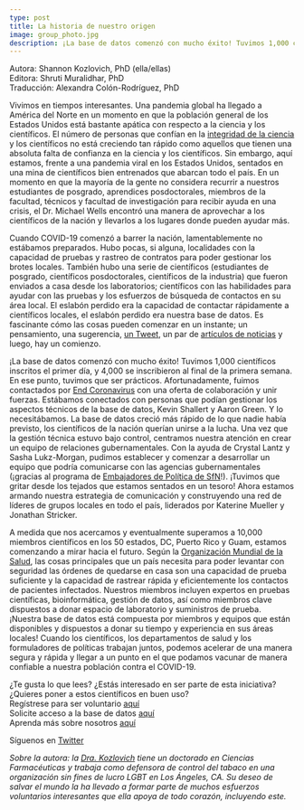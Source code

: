 ```yaml
---
type: post
title: La historia de nuestro origen
image: group_photo.jpg
description: ¡La base de datos comenzó con mucho éxito! Tuvimos 1,000 científicos inscritos el primer día, y 4,000 se inscribieron al final de la primera semana. En ese punto, tuvimos que ser prácticos.
---
```

<span class="grey-3">Autora:</span> Shannon Kozlovich, PhD (ella/ellas)\
<span class="grey-3">Editora:</span> Shruti Muralidhar, PhD\
<span class="grey-3">Traducción:</span> Alexandra Colón-Rodríguez, PhD

Vivimos en tiempos interesantes. Una pandemia global ha llegado a América del Norte en un momento en que la población general de los Estados Unidos está bastante apática con respecto a la ciencia y los científicos. El número de personas que confían en la [integridad de la ciencia](https://blogs.scientificamerican.com/observations/dis-trust-in-science/) y los científicos no está creciendo tan rápido como aquellos que tienen una absoluta falta de confianza en la ciencia y los científicos. Sin embargo, aquí estamos, frente a una pandemia viral en los Estados Unidos, sentados en una mina de científicos bien entrenados que abarcan todo el país. En un momento en que la mayoría de la gente no considera recurrir a nuestros estudiantes de posgrado, aprendices posdoctorales, miembros de la facultad, técnicos y facultad de investigación para recibir ayuda en una crisis, el Dr. Michael Wells encontró una manera de aprovechar a los científicos de la nación y llevarlos a los lugares donde pueden ayudar más.
 
Cuando COVID-19 comenzó a barrer la nación, lamentablemente no estábamos preparados. Hubo pocas, si alguna, localidades con la capacidad de pruebas y rastreo de contratos para poder gestionar los brotes locales. También hubo una serie de científicos (estudiantes de posgrado, científicos posdoctorales, científicos de la industria) que fueron enviados a casa desde los laboratorios; científicos con las habilidades para ayudar con las pruebas y los esfuerzos de búsqueda de contactos en su área local. El eslabón perdido era la capacidad de contactar rápidamente a científicos locales, el eslabón perdido era nuestra base de datos. Es fascinante cómo las cosas pueden comenzar en un instante; un pensamiento, una sugerencia, [un Tweet](https://twitter.com/mfwells5/status/1240359558696009729?s=20), un par de [artículos de noticias](https://covid19sci.org/in-the-news/) y luego, hay un comienzo.
 
¡La base de datos comenzó con mucho éxito! Tuvimos 1,000 científicos inscritos el primer día, y 4,000 se inscribieron al final de la primera semana. En ese punto, tuvimos que ser prácticos. Afortunadamente, fuimos contactados por [End Coronavirus](https://www.endcoronavirus.org/) con una oferta de colaboración y unir fuerzas. Estábamos conectados con personas que podían gestionar los aspectos técnicos de la base de datos, Kevin Shallert y Aaron Green. Y lo necesitábamos. La base de datos creció más rápido de lo que nadie había previsto, los científicos de la nación querían unirse a la lucha. Una vez que la gestión técnica estuvo bajo control, centramos nuestra atención en crear un equipo de relaciones gubernamentales. Con la ayuda de Crystal Lantz y Sasha Lukz-Morgan, pudimos establecer y comenzar a desarrollar un equipo que podría comunicarse con las agencias gubernamentales (¡gracias al programa de [Embajadores de Política de SfN](https://www.sfn.org/News-and-Calendar/Neuroscience-Quarterly/Spring-2016/~/link.aspx?_id=6CB36B8B086B4F879E90CC0E357A366F&_z=z)!). ¡Tuvimos que gritar desde los tejados que estamos sentados en un tesoro! Ahora estamos armando nuestra estrategia de comunicación y construyendo una red de líderes de grupos locales en todo el país, liderados por Katerine Mueller y Jonathan Stricker.
 
A medida que nos acercamos y eventualmente superamos a 10,000 miembros científicos en los 50 estados, DC, Puerto Rico y Guam, estamos comenzando a mirar hacia el futuro. Según la [Organización Mundial de la Salud](https://www.who.int/dg/speeches/detail/who-director-general-s-opening-remarks-at-the-media-briefing-on-covid-19--13-april-2020), las cosas principales que un país necesita para poder levantar con seguridad las órdenes de quedarse en casa son una capacidad de prueba suficiente y la capacidad de rastrear rápida y eficientemente los contactos de pacientes infectados. Nuestros miembros incluyen expertos en pruebas científicas, bioinformática, gestión de datos, así como miembros clave dispuestos a donar espacio de laboratorio y suministros de prueba. ¡Nuestra base de datos está compuesta por miembros y equipos que están disponibles y dispuestos a donar su tiempo y experiencia en sus áreas locales! Cuando los científicos, los departamentos de salud y los formuladores de políticas trabajan juntos, podemos acelerar de una manera segura y rápida y llegar a un punto en el que podamos vacunar de manera confiable a nuestra población contra el COVID-19.
 
 
¿Te gusta lo que lees? ¿Estás interesado en ser parte de esta iniciativa? ¿Quieres poner a estos científicos en buen uso?\
Regístrese para ser voluntario [aquí](https://covid19sci.org/join/)\
Solicite acceso a la base de datos [aquí](https://covid19sci.org/access/)\
Aprenda más sobre nosotros [aquí](https://covid19sci.org/)
 
Síguenos en [Twitter](https://twitter.com/COVID19_NSVD)
 
*Sobre la autora: la [Dra. Kozlovich](https://twitter.com/KozlovichS) tiene un doctorado en Ciencias Farmacéuticas y trabaja como defensora de control del tabaco en una organización sin fines de lucro LGBT en Los Ángeles, CA. Su deseo de salvar el mundo la ha llevado a formar parte de muchos esfuerzos voluntarios interesantes que ella apoya de todo corazón, incluyendo este.*
